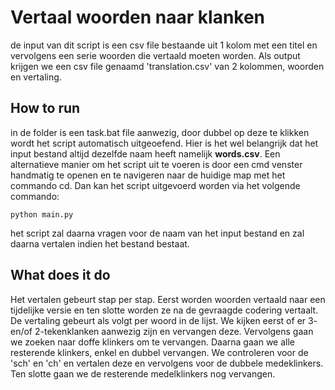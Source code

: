 # Vertaal woorden naar klanken
de input van dit script is een csv file bestaande uit 1 kolom met een titel en vervolgens een serie woorden die vertaald moeten worden. Als output krijgen we een csv file genaamd 'translation.csv' van 2 kolommen, woorden en vertaling.

## How to run
in de folder is een task.bat file aanwezig, door dubbel op deze te klikken wordt het script automatisch uitgeoefend. Hier is het wel belangrijk dat het input bestand altijd dezelfde naam heeft namelijk **words.csv**.
<sp>
Een alternatieve manier om het script uit te voeren is door een cmd venster handmatig te openen en te navigeren naar de huidige map met het commando cd. Dan kan het script uitgevoerd worden via het volgende commando:

    python main.py
het script zal daarna vragen voor de naam van het input bestand en zal daarna vertalen indien het bestand bestaat.

## What does it do
Het vertalen gebeurt stap per stap. Eerst worden woorden vertaald naar een tijdelijke versie en ten slotte worden ze na de gevraagde codering vertaalt.  De vertaling gebeurt als volgt per woord in de lijst.
We kijken eerst of er 3- en/of 2-tekenklanken aanwezig zijn en vervangen deze. Vervolgens gaan we zoeken naar doffe klinkers om te vervangen. 
Daarna gaan we alle resterende klinkers, enkel en dubbel vervangen. 
We controleren voor de 'sch' en 'ch' en vertalen deze en vervolgens voor de dubbele medeklinkers. Ten slotte gaan we de resterende medelklinkers nog vervangen.